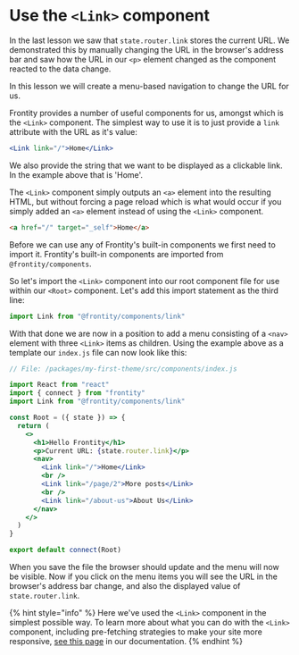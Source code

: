 # Use the `<Link>` component

In the last lesson we saw that `state.router.link` stores the current URL. We demonstrated this by manually changing the URL in the browser's address bar and saw how the URL in our `<p>` element changed as the component reacted to the data change.

In this lesson we will create a menu-based navigation to change the URL for us.

Frontity provides a number of useful components for us, amongst which is the `<Link>` component. The simplest way to use it is to just provide a `link` attribute with the URL as it's value:

```jsx
<Link link="/">Home</Link>
```

We also provide the string that we want to be displayed as a clickable link. In the example above that is 'Home'.

The `<Link>` component simply outputs an `<a>` element into the resulting HTML, but without forcing a page reload which is what would occur if you simply added an `<a>` element instead of using the `<Link>` component.

```html
<a href="/" target="_self">Home</a>
```

Before we can use any of Frontity's built-in components we first need to import it. Frontity's built-in components are imported from `@frontity/components`.

So let's import the `<Link>` component into our root component file for use within our `<Root>` component. Let's add this import statement as the third line:

```jsx
import Link from "@frontity/components/link"
```

With that done we are now in a position to add a menu consisting of a `<nav>` element with three `<Link>` items as children. Using the example above as a template our `index.js` file can now look like this:

```jsx
// File: /packages/my-first-theme/src/components/index.js

import React from "react"
import { connect } from "frontity"
import Link from "@frontity/components/link"

const Root = ({ state }) => {
  return (
    <>
      <h1>Hello Frontity</h1>
      <p>Current URL: {state.router.link}</p>
      <nav>
        <Link link="/">Home</Link>
        <br />
        <Link link="/page/2">More posts</Link>
        <br />
        <Link link="/about-us">About Us</Link>
      </nav>
    </>
  )
}

export default connect(Root)
```

When you save the file the browser should update and the menu will now be visible. Now if you click on the menu items you will see the URL in the browser's address bar change, and also the displayed value of `state.router.link`.

{% hint style="info" %}
Here we've used the `<Link>` component in the simplest possible way. To learn more about what you can do with the `<Link>` component, including pre-fetching strategies to make your site more responsive, [see this page](https://docs.frontity.org/api-reference-1/frontity-components#link) in our documentation.
{% endhint %}
